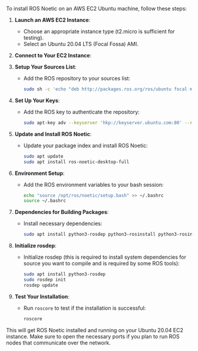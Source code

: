 To install ROS Noetic on an AWS EC2 Ubuntu machine, follow these steps:

1. **Launch an AWS EC2 Instance**:
    - Choose an appropriate instance type (t2.micro is sufficient for testing).
    - Select an Ubuntu 20.04 LTS (Focal Fossa) AMI.

2. **Connect to Your EC2 Instance**:
   

3. **Setup Your Sources List**:
    - Add the ROS repository to your sources list:
      ```sh
      sudo sh -c 'echo "deb http://packages.ros.org/ros/ubuntu focal main" > /etc/apt/sources.list.d/ros-latest.list'
      ```

4. **Set Up Your Keys**:
    - Add the ROS key to authenticate the repository:
      ```sh
      sudo apt-key adv --keyserver 'hkp://keyserver.ubuntu.com:80' --recv-key C1CF6E31E6BADE8868B172B4F42ED6FBAB17C654
      ```

5. **Update and Install ROS Noetic**:
    - Update your package index and install ROS Noetic:
      ```sh
      sudo apt update
      sudo apt install ros-noetic-desktop-full
      ```

6. **Environment Setup**:
    - Add the ROS environment variables to your bash session:
      ```sh
      echo "source /opt/ros/noetic/setup.bash" >> ~/.bashrc
      source ~/.bashrc
      ```

7. **Dependencies for Building Packages**:
    - Install necessary dependencies:
      ```sh
      sudo apt install python3-rosdep python3-rosinstall python3-rosinstall-generator python3-wstool build-essential
      ```

8. **Initialize rosdep**:
    - Initialize rosdep (this is required to install system dependencies for source you want to compile and is required by some ROS tools):
      ```sh
      sudo apt install python3-rosdep
      sudo rosdep init
      rosdep update
      ```

9. **Test Your Installation**:
    - Run `roscore` to test if the installation is successful:
      ```sh
      roscore
      ```

This will get ROS Noetic installed and running on your Ubuntu 20.04 EC2 instance. Make sure to open the necessary ports if you plan to run ROS nodes that communicate over the network.
